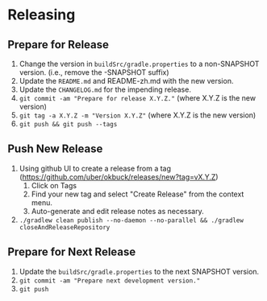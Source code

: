 Releasing
=========

## Prepare for Release

1. Change the version in `buildSrc/gradle.properties` to a non-SNAPSHOT version. (i.e., remove the -SNAPSHOT suffix)
2. Update the `README.md` and README-zh.md with the new version.
3. Update the `CHANGELOG.md` for the impending release.
4. `git commit -am "Prepare for release X.Y.Z."` (where X.Y.Z is the new version)
5. `git tag -a X.Y.Z -m "Version X.Y.Z"` (where X.Y.Z is the new version)
6. `git push && git push --tags`


## Push New Release
1. Using github UI to create a release from a tag (https://github.com/uber/okbuck/releases/new?tag=vX.Y.Z)
	1. Click on Tags
	2. Find your new tag and select "Create Release" from the context menu.
	3. Auto-generate and edit release notes as necessary.
2. `./gradlew clean publish --no-daemon --no-parallel && ./gradlew closeAndReleaseRepository`


## Prepare for Next Release

1. Update the `buildSrc/gradle.properties` to the next SNAPSHOT version.
2. `git commit -am "Prepare next development version."`
3. `git push`